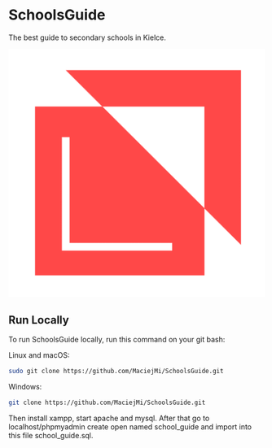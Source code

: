 # SchoolsGuide

The best guide to secondary schools in Kielce.

<img src = "./assets/img/logo.png">

## Run Locally

To run SchoolsGuide locally, run this command on your git bash:

Linux and macOS:
```bash
sudo git clone https://github.com/MaciejMi/SchoolsGuide.git
```
Windows:


```bash
git clone https://github.com/MaciejMi/SchoolsGuide.git
```

Then install xampp, start apache and mysql. After that go to localhost/phpmyadmin create open named school_guide and import into this file school_guide.sql.
